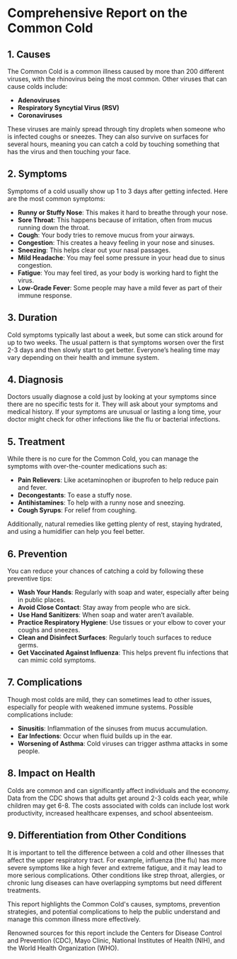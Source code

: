 # Comprehensive Report on the Common Cold

## 1. Causes
The Common Cold is a common illness caused by more than 200 different viruses, with the rhinovirus being the most common. Other viruses that can cause colds include:

- **Adenoviruses**
- **Respiratory Syncytial Virus (RSV)**
- **Coronaviruses**

These viruses are mainly spread through tiny droplets when someone who is infected coughs or sneezes. They can also survive on surfaces for several hours, meaning you can catch a cold by touching something that has the virus and then touching your face.

## 2. Symptoms
Symptoms of a cold usually show up 1 to 3 days after getting infected. Here are the most common symptoms:

- **Runny or Stuffy Nose**: This makes it hard to breathe through your nose.
- **Sore Throat**: This happens because of irritation, often from mucus running down the throat.
- **Cough**: Your body tries to remove mucus from your airways.
- **Congestion**: This creates a heavy feeling in your nose and sinuses.
- **Sneezing**: This helps clear out your nasal passages.
- **Mild Headache**: You may feel some pressure in your head due to sinus congestion.
- **Fatigue**: You may feel tired, as your body is working hard to fight the virus.
- **Low-Grade Fever**: Some people may have a mild fever as part of their immune response.

## 3. Duration
Cold symptoms typically last about a week, but some can stick around for up to two weeks. The usual pattern is that symptoms worsen over the first 2-3 days and then slowly start to get better. Everyone’s healing time may vary depending on their health and immune system.

## 4. Diagnosis
Doctors usually diagnose a cold just by looking at your symptoms since there are no specific tests for it. They will ask about your symptoms and medical history. If your symptoms are unusual or lasting a long time, your doctor might check for other infections like the flu or bacterial infections.

## 5. Treatment
While there is no cure for the Common Cold, you can manage the symptoms with over-the-counter medications such as:

- **Pain Relievers**: Like acetaminophen or ibuprofen to help reduce pain and fever.
- **Decongestants**: To ease a stuffy nose.
- **Antihistamines**: To help with a runny nose and sneezing.
- **Cough Syrups**: For relief from coughing.

Additionally, natural remedies like getting plenty of rest, staying hydrated, and using a humidifier can help you feel better.

## 6. Prevention
You can reduce your chances of catching a cold by following these preventive tips:

- **Wash Your Hands**: Regularly with soap and water, especially after being in public places.
- **Avoid Close Contact**: Stay away from people who are sick.
- **Use Hand Sanitizers**: When soap and water aren’t available.
- **Practice Respiratory Hygiene**: Use tissues or your elbow to cover your coughs and sneezes.
- **Clean and Disinfect Surfaces**: Regularly touch surfaces to reduce germs.
- **Get Vaccinated Against Influenza**: This helps prevent flu infections that can mimic cold symptoms.

## 7. Complications
Though most colds are mild, they can sometimes lead to other issues, especially for people with weakened immune systems. Possible complications include:

- **Sinusitis**: Inflammation of the sinuses from mucus accumulation.
- **Ear Infections**: Occur when fluid builds up in the ear.
- **Worsening of Asthma**: Cold viruses can trigger asthma attacks in some people.

## 8. Impact on Health
Colds are common and can significantly affect individuals and the economy. Data from the CDC shows that adults get around 2-3 colds each year, while children may get 6-8. The costs associated with colds can include lost work productivity, increased healthcare expenses, and school absenteeism.

## 9. Differentiation from Other Conditions
It is important to tell the difference between a cold and other illnesses that affect the upper respiratory tract. For example, influenza (the flu) has more severe symptoms like a high fever and extreme fatigue, and it may lead to more serious complications. Other conditions like strep throat, allergies, or chronic lung diseases can have overlapping symptoms but need different treatments.

This report highlights the Common Cold's causes, symptoms, prevention strategies, and potential complications to help the public understand and manage this common illness more effectively. 

Renowned sources for this report include the Centers for Disease Control and Prevention (CDC), Mayo Clinic, National Institutes of Health (NIH), and the World Health Organization (WHO).
